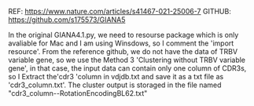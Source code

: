 REF: https://www.nature.com/articles/s41467-021-25006-7
GITHUB: https://github.com/s175573/GIANA5

In the original GIANA4.1.py, we need to resourse package which is only avaliable for Mac and I am using Winsdows, so I comment the 'import resource'.
From the reference github, we do not have the data of TRBV variable gene, so we use the Method 3 'Clustering without TRBV variable gene', in that case, the input data can contain only one column of CDR3s, so I Extract the'cdr3 'column in vdjdb.txt and save it as a txt file as 'cdr3_column.txt'.
The cluster output is storaged in the file named "cdr3_column--RotationEncodingBL62.txt"
